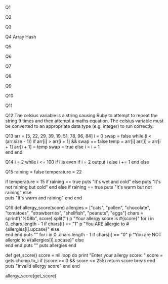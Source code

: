 Q1

Q2

Q3

Q4
Array
Hash

Q5

Q6

Q7

Q8

Q9

Q10

Q11

Q12
The celsius variable is a string causing Ruby to attempt to repeat the string 9 times and then attempt a maths equation. The celsius variable must be converted to an appropriate data type (e.g. integer) to run correctly.

Q13
arr = [5, 22, 29, 39, 19, 51, 78, 96, 84]
i = 0
swap = false
while (i < (arr.size - 1)) 
    if arr[i] > arr[i + 1] && swap == false
        temp = arr[i]
        arr[i] = arr[i + 1]
        arr[i + 1] = temp
        swap = true 
    else
        i = i + 1   
    end
end

Q14
i = 2
while i <= 100
    if i is even
        if i = 2
            output i
        else
            i += 1
        end
    else
        




Q15
raining = false
temperature = 22

if temperature < 15
    if raining == true
        puts "It's wet and cold"
    else
        puts "It's not raining but cold"
    end
else 
    if raining == true
        puts "It's warm but not raining"
    else   
        puts "It's warm and raining"
    end
end


Q16
def allergy_score(score)
    allergies = ["cats", "pollen", "chocolate", "tomatoes", "strawberries", "shellfish", "peanuts", "eggs"]
    chars = sprintf("%08b", score).split('')
    p "Your allergy score is #{score}"
    for i in 0..chars.length - 1
        if chars[i] == "1"
            p "You ARE allergic to #{allergies[i].upcase}"
        else    
        end
    end
    puts ""
    for i in 0..chars.length - 1
        if chars[i] == "0"
            p "You are NOT allergic to #{allergies[i].upcase}"
        else    
        end
    end
    puts ""
    puts allergies
end

def get_score()
    score = nil
    loop do
        print "Enter your allergy score: "
        score = gets.chomp.to_i
        if  (score >= 0 && score <= 255)
            return score
            break
        end
        puts "Invalid allergy score"
    end
end 

allergy_score(get_score)